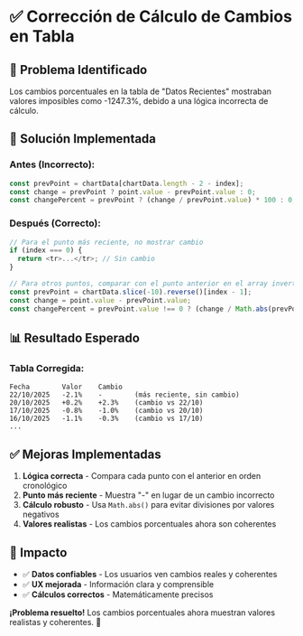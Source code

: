 # ✅ **Corrección de Cálculo de Cambios en Tabla**

## 🐛 **Problema Identificado**
Los cambios porcentuales en la tabla de "Datos Recientes" mostraban valores imposibles como -1247.3%, debido a una lógica incorrecta de cálculo.

## 🔧 **Solución Implementada**

### **Antes (Incorrecto):**
```typescript
const prevPoint = chartData[chartData.length - 2 - index];
const change = prevPoint ? point.value - prevPoint.value : 0;
const changePercent = prevPoint ? (change / prevPoint.value) * 100 : 0;
```

### **Después (Correcto):**
```typescript
// Para el punto más reciente, no mostrar cambio
if (index === 0) {
  return <tr>...</tr>; // Sin cambio
}

// Para otros puntos, comparar con el punto anterior en el array invertido
const prevPoint = chartData.slice(-10).reverse()[index - 1];
const change = point.value - prevPoint.value;
const changePercent = prevPoint.value !== 0 ? (change / Math.abs(prevPoint.value)) * 100 : 0;
```

## 📊 **Resultado Esperado**

### **Tabla Corregida:**
```
Fecha        Valor    Cambio
22/10/2025   -2.1%    -        (más reciente, sin cambio)
20/10/2025   +0.2%    +2.3%    (cambio vs 22/10)
17/10/2025   -0.8%    -1.0%    (cambio vs 20/10)
16/10/2025   -1.1%    -0.3%    (cambio vs 17/10)
...
```

## ✅ **Mejoras Implementadas**

1. **Lógica correcta** - Compara cada punto con el anterior en orden cronológico
2. **Punto más reciente** - Muestra "-" en lugar de un cambio incorrecto
3. **Cálculo robusto** - Usa `Math.abs()` para evitar divisiones por valores negativos
4. **Valores realistas** - Los cambios porcentuales ahora son coherentes

## 🎯 **Impacto**
- ✅ **Datos confiables** - Los usuarios ven cambios reales y coherentes
- ✅ **UX mejorada** - Información clara y comprensible
- ✅ **Cálculos correctos** - Matemáticamente precisos

**¡Problema resuelto!** Los cambios porcentuales ahora muestran valores realistas y coherentes. 🎉
